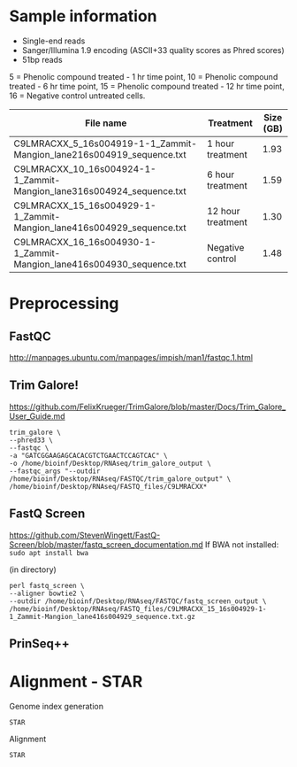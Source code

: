 # Sample information
- Single-end reads
- Sanger/Illumina 1.9 encoding (ASCII+33 quality scores as Phred scores)
- 51bp reads

5 = Phenolic compound treated - 1 hr time point, 10 = Phenolic compound treated - 6 hr time point, 15 = Phenolic compound treated - 12 hr time point, 16 = Negative control untreated cells.

| File name                                                             | Treatment         | Size (GB) |
|-----------------------------------------------------------------------|-------------------|-----------|
| C9LMRACXX_5_16s004919-1-1_Zammit-Mangion_lane216s004919_sequence.txt  | 1 hour treatment  | 1.93      |
| C9LMRACXX_10_16s004924-1-1_Zammit-Mangion_lane316s004924_sequence.txt | 6 hour treatment  | 1.59      |
| C9LMRACXX_15_16s004929-1-1_Zammit-Mangion_lane416s004929_sequence.txt | 12 hour treatment | 1.30      |
| C9LMRACXX_16_16s004930-1-1_Zammit-Mangion_lane416s004930_sequence.txt | Negative control  | 1.48      |
# Preprocessing

## FastQC
http://manpages.ubuntu.com/manpages/impish/man1/fastqc.1.html


## Trim Galore!
https://github.com/FelixKrueger/TrimGalore/blob/master/Docs/Trim_Galore_User_Guide.md

```
trim_galore \
--phred33 \
--fastqc \
-a "GATCGGAAGAGCACACGTCTGAACTCCAGTCAC" \
-o /home/bioinf/Desktop/RNAseq/trim_galore_output \
--fastqc_args "--outdir /home/bioinf/Desktop/RNAseq/FASTQC/trim_galore_output" \
/home/bioinf/Desktop/RNAseq/FASTQ_files/C9LMRACXX*
```

## FastQ Screen

https://github.com/StevenWingett/FastQ-Screen/blob/master/fastq_screen_documentation.md
If BWA not installed: ```sudo apt install bwa```                   

(in directory)  
```
perl fastq_screen \
--aligner bowtie2 \
--outdir /home/bioinf/Desktop/RNAseq/FASTQC/fastq_screen_output \
/home/bioinf/Desktop/RNAseq/FASTQ_files/C9LMRACXX_15_16s004929-1-1_Zammit-Mangion_lane416s004929_sequence.txt.gz
```

## PrinSeq++
                          

# Alignment - STAR

Genome index generation
```
STAR
```

Alignment
```
STAR
```
